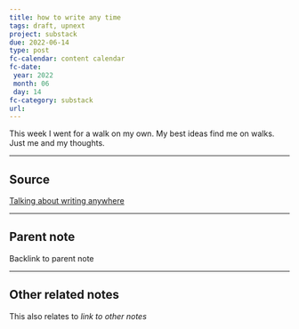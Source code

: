 ```yaml
---
title: how to write any time
tags: draft, upnext
project: substack
due: 2022-06-14
type: post
fc-calendar: content calendar
fc-date:
 year: 2022
 month: 06
 day: 14
fc-category: substack
url:
---
```


This week I went for a walk on my own. My best ideas find me on walks. Just me and my thoughts.

---

## Source

[Talking about writing anywhere](https://voca.ro/14GYacLqzPci)

---

## Parent note

Backlink to parent note

---

## Other related notes

This also relates to *link to other notes*